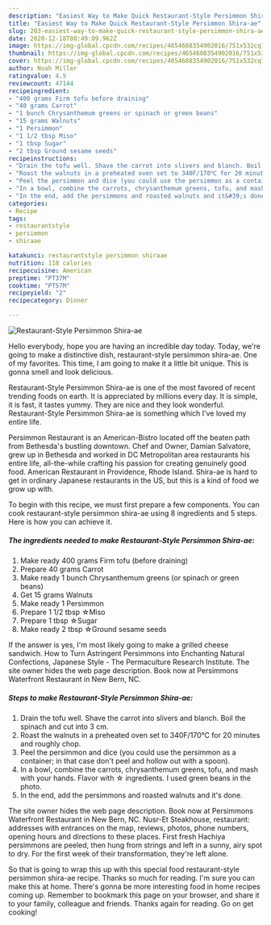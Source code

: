 ```yaml
---
description: "Easiest Way to Make Quick Restaurant-Style Persimmon Shira-ae"
title: "Easiest Way to Make Quick Restaurant-Style Persimmon Shira-ae"
slug: 203-easiest-way-to-make-quick-restaurant-style-persimmon-shira-ae
date: 2020-12-18T08:49:09.962Z
image: https://img-global.cpcdn.com/recipes/4654608354902016/751x532cq70/restaurant-style-persimmon-shira-ae-recipe-main-photo.jpg
thumbnail: https://img-global.cpcdn.com/recipes/4654608354902016/751x532cq70/restaurant-style-persimmon-shira-ae-recipe-main-photo.jpg
cover: https://img-global.cpcdn.com/recipes/4654608354902016/751x532cq70/restaurant-style-persimmon-shira-ae-recipe-main-photo.jpg
author: Noah Miller
ratingvalue: 4.5
reviewcount: 47144
recipeingredient:
- "400 grams Firm tofu before draining"
- "40 grams Carrot"
- "1 bunch Chrysanthemum greens or spinach or green beans"
- "15 grams Walnuts"
- "1 Persimmon"
- "1 1/2 tbsp Miso"
- "1 tbsp Sugar"
- "2 tbsp Ground sesame seeds"
recipeinstructions:
- "Drain the tofu well. Shave the carrot into slivers and blanch. Boil the spinach and cut into 3 cm."
- "Roast the walnuts in a preheated oven set to 340F/170℃ for 20 minutes and roughly chop."
- "Peel the persimmon and dice (you could use the persimmon as a container; in that case don&#39;t peel and hollow out with a spoon)."
- "In a bowl, combine the carrots, chrysanthemum greens, tofu, and mash with your hands. Flavor with ☆ ingredients. I used green beans in the photo."
- "In the end, add the persimmons and roasted walnuts and it&#39;s done."
categories:
- Recipe
tags:
- restaurantstyle
- persimmon
- shiraae

katakunci: restaurantstyle persimmon shiraae 
nutrition: 118 calories
recipecuisine: American
preptime: "PT37M"
cooktime: "PT57M"
recipeyield: "2"
recipecategory: Dinner

---
```



![Restaurant-Style Persimmon Shira-ae](https://img-global.cpcdn.com/recipes/4654608354902016/751x532cq70/restaurant-style-persimmon-shira-ae-recipe-main-photo.jpg)

Hello everybody, hope you are having an incredible day today. Today, we're going to make a distinctive dish, restaurant-style persimmon shira-ae. One of my favorites. This time, I am going to make it a little bit unique. This is gonna smell and look delicious.

Restaurant-Style Persimmon Shira-ae is one of the most favored of recent trending foods on earth. It is appreciated by millions every day. It is simple, it is fast, it tastes yummy. They are nice and they look wonderful. Restaurant-Style Persimmon Shira-ae is something which I've loved my entire life.

Persimmon Restaurant is an American-Bistro located off the beaten path from Bethesda&#39;s bustling downtown. Chef and Owner, Damian Salvatore, grew up in Bethesda and worked in DC Metropolitan area restaurants his entire life, all-the-while crafting his passion for creating genuinely good food. American Restaurant in Providence, Rhode Island. Shira-ae is hard to get in ordinary Japanese restaurants in the US, but this is a kind of food we grow up with.


To begin with this recipe, we must first prepare a few components. You can cook restaurant-style persimmon shira-ae using 8 ingredients and 5 steps. Here is how you can achieve it.

<!--inarticleads1-->

##### The ingredients needed to make Restaurant-Style Persimmon Shira-ae:

1. Make ready 400 grams Firm tofu (before draining)
1. Prepare 40 grams Carrot
1. Make ready 1 bunch Chrysanthemum greens (or spinach or green beans)
1. Get 15 grams Walnuts
1. Make ready 1 Persimmon
1. Prepare 1 1/2 tbsp ☆Miso
1. Prepare 1 tbsp ☆Sugar
1. Make ready 2 tbsp ☆Ground sesame seeds


If the answer is yes, I&#39;m most likely going to make a grilled cheese sandwich. How to Turn Astringent Persimmons into Enchanting Natural Confections, Japanese Style - The Permaculture Research Institute. The site owner hides the web page description. Book now at Persimmons Waterfront Restaurant in New Bern, NC. 

<!--inarticleads2-->

##### Steps to make Restaurant-Style Persimmon Shira-ae:

1. Drain the tofu well. Shave the carrot into slivers and blanch. Boil the spinach and cut into 3 cm.
1. Roast the walnuts in a preheated oven set to 340F/170℃ for 20 minutes and roughly chop.
1. Peel the persimmon and dice (you could use the persimmon as a container; in that case don&#39;t peel and hollow out with a spoon).
1. In a bowl, combine the carrots, chrysanthemum greens, tofu, and mash with your hands. Flavor with ☆ ingredients. I used green beans in the photo.
1. In the end, add the persimmons and roasted walnuts and it&#39;s done.


The site owner hides the web page description. Book now at Persimmons Waterfront Restaurant in New Bern, NC. Nusr-Et Steakhouse, restaurant: addresses with entrances on the map, reviews, photos, phone numbers, opening hours and directions to these places. First fresh Hachiya persimmons are peeled, then hung from strings and left in a sunny, airy spot to dry. For the first week of their transformation, they&#39;re left alone. 

So that is going to wrap this up with this special food restaurant-style persimmon shira-ae recipe. Thanks so much for reading. I'm sure you can make this at home. There's gonna be more interesting food in home recipes coming up. Remember to bookmark this page on your browser, and share it to your family, colleague and friends. Thanks again for reading. Go on get cooking!
